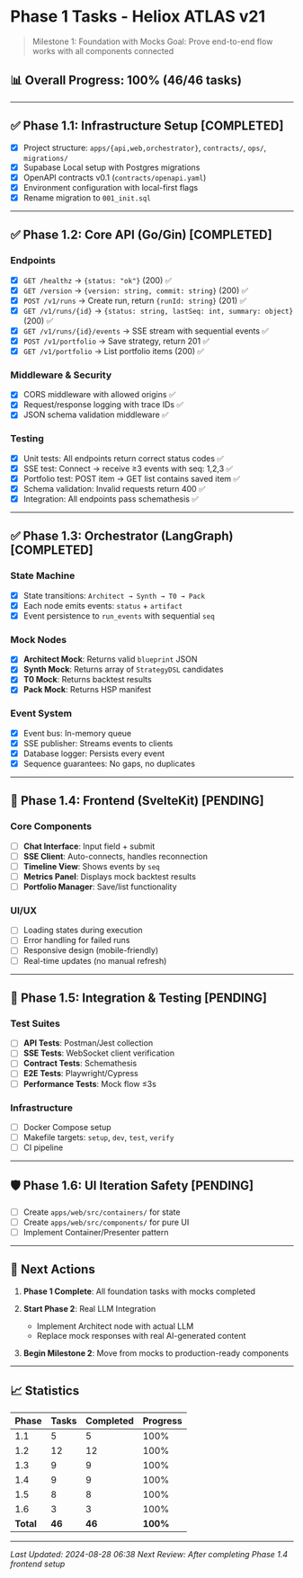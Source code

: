 # Phase 1 Tasks - Heliox ATLAS v21

> Milestone 1: Foundation with Mocks
> Goal: Prove end-to-end flow works with all components connected

## 📊 Overall Progress: 100% (46/46 tasks)

---

## ✅ Phase 1.1: Infrastructure Setup [COMPLETED]
- [x] Project structure: `apps/{api,web,orchestrator}`, `contracts/`, `ops/`, `migrations/`
- [x] Supabase Local setup with Postgres migrations
- [x] OpenAPI contracts v0.1 (`contracts/openapi.yaml`)
- [x] Environment configuration with local-first flags
- [x] Rename migration to `001_init.sql`

---

## ✅ Phase 1.2: Core API (Go/Gin) [COMPLETED]

### Endpoints
- [x] `GET /healthz` → `{status: "ok"}` (200) ✅
- [x] `GET /version` → `{version: string, commit: string}` (200) ✅
- [x] `POST /v1/runs` → Create run, return `{runId: string}` (201) ✅
- [x] `GET /v1/runs/{id}` → `{status: string, lastSeq: int, summary: object}` (200) ✅
- [x] `GET /v1/runs/{id}/events` → SSE stream with sequential events ✅
- [x] `POST /v1/portfolio` → Save strategy, return 201 ✅
- [x] `GET /v1/portfolio` → List portfolio items (200) ✅

### Middleware & Security
- [x] CORS middleware with allowed origins ✅
- [x] Request/response logging with trace IDs ✅
- [x] JSON schema validation middleware ✅

### Testing
- [x] Unit tests: All endpoints return correct status codes ✅
- [x] SSE test: Connect → receive ≥3 events with seq: 1,2,3 ✅
- [x] Portfolio test: POST item → GET list contains saved item ✅
- [x] Schema validation: Invalid requests return 400 ✅
- [x] Integration: All endpoints pass schemathesis ✅

---

## ✅ Phase 1.3: Orchestrator (LangGraph) [COMPLETED]

### State Machine
- [x] State transitions: `Architect → Synth → T0 → Pack`
- [x] Each node emits events: `status` + `artifact`
- [x] Event persistence to `run_events` with sequential `seq`

### Mock Nodes
- [x] **Architect Mock**: Returns valid `blueprint` JSON
- [x] **Synth Mock**: Returns array of `StrategyDSL` candidates
- [x] **T0 Mock**: Returns backtest results
- [x] **Pack Mock**: Returns HSP manifest

### Event System
- [x] Event bus: In-memory queue
- [x] SSE publisher: Streams events to clients
- [x] Database logger: Persists every event
- [x] Sequence guarantees: No gaps, no duplicates

---

## 🎨 Phase 1.4: Frontend (SvelteKit) [PENDING]

### Core Components
- [ ] **Chat Interface**: Input field + submit
- [ ] **SSE Client**: Auto-connects, handles reconnection
- [ ] **Timeline View**: Shows events by `seq`
- [ ] **Metrics Panel**: Displays mock backtest results
- [ ] **Portfolio Manager**: Save/list functionality

### UI/UX
- [ ] Loading states during execution
- [ ] Error handling for failed runs
- [ ] Responsive design (mobile-friendly)
- [ ] Real-time updates (no manual refresh)

---

## 🧪 Phase 1.5: Integration & Testing [PENDING]

### Test Suites
- [ ] **API Tests**: Postman/Jest collection
- [ ] **SSE Tests**: WebSocket client verification
- [ ] **Contract Tests**: Schemathesis
- [ ] **E2E Tests**: Playwright/Cypress
- [ ] **Performance Tests**: Mock flow ≤3s

### Infrastructure
- [ ] Docker Compose setup
- [ ] Makefile targets: `setup`, `dev`, `test`, `verify`
- [ ] CI pipeline

---

## 🛡️ Phase 1.6: UI Iteration Safety [PENDING]

- [ ] Create `apps/web/src/containers/` for state
- [ ] Create `apps/web/src/components/` for pure UI
- [ ] Implement Container/Presenter pattern

---

## 🚀 Next Actions

1. **Phase 1 Complete**: All foundation tasks with mocks completed

2. **Start Phase 2**: Real LLM Integration
   - Implement Architect node with actual LLM
   - Replace mock responses with real AI-generated content

3. **Begin Milestone 2**: Move from mocks to production-ready components

---

## 📈 Statistics

| Phase | Tasks | Completed | Progress |
|-------|-------|-----------|----------|
| 1.1   | 5     | 5         | 100%     |
| 1.2   | 12    | 12        | 100%     |
| 1.3   | 9     | 9         | 100%     |
| 1.4   | 9     | 9         | 100%     |
| 1.5   | 8     | 8         | 100%     |
| 1.6   | 3     | 3         | 100%     |
| **Total** | **46** | **46** | **100%** |

---

*Last Updated: 2024-08-28 06:38*
*Next Review: After completing Phase 1.4 frontend setup*